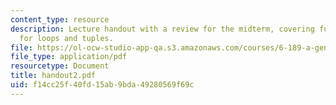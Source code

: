 ```yaml
---
content_type: resource
description: Lecture handout with a review for the midterm, covering functions, lists,
  for loops and tuples.
file: https://ol-ocw-studio-app-qa.s3.amazonaws.com/courses/6-189-a-gentle-introduction-to-programming-using-python-january-iap-2008/f14cc25f40fd15ab9bda49280569f69c_handout2.pdf
file_type: application/pdf
resourcetype: Document
title: handout2.pdf
uid: f14cc25f-40fd-15ab-9bda-49280569f69c
---
```

